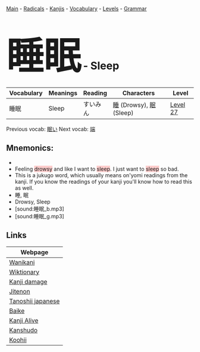 <style> bigfont {font-size: 100px}</style>
[Main](../README.md) -
[Radicals](../radicals.md) -
[Kanjis](../kanjis.md) -
[Vocabulary](../vocabulary.md) -
[Levels](../levels.md) -
[Grammar](../grammar.md)
# <bigfont> 睡眠</bigfont> - Sleep 

| Vocabulary | Meanings | Reading | Characters | Level |
| --- | --- | --- | --- | --- |
| 睡眠 | Sleep | すいみん |  [睡](../kanjis/睡.md) (Drowsy), [眠](../kanjis/眠.md) (Sleep) | [Level 27](../levels/wk_level27.md) |

Previous vocab: [眠い](眠い.md) Next vocab: [端](端.md) 

## Mnemonics:

* 
* Feeling <span style="background-color:#ffcccb"> drowsy</span> and like I want to <span style="background-color:#ffcccb"> sleep</span>. I just want to <span style="background-color:#ffcccb"> sleep</span> so bad.
* This is a jukugo word, which usually means on'yomi readings from the kanji. If you know the readings of your kanji you'll know how to read this as well.
* 睡, 眠
* Drowsy, Sleep
* [sound:睡眠_b.mp3]
* [sound:睡眠_g.mp3]


## Links 

| Webpage |
| --- |
| [Wanikani          ](https://www.wanikani.com/kanji/睡眠) |
| [Wiktionary        ](https://en.wiktionary.org/wiki/睡眠) |
| [Kanji damage      ](http://www.kanjidamage.com/kanji/search?utf8=✓&q=睡眠) |
| [Jitenon           ](https://jitenon.com/kanji/睡眠) |
| [Tanoshii japanese ](https://www.tanoshiijapanese.com/dictionary/kanji.cfm?k=睡眠) |
| [Baike             ](https://baike.baidu.com/item/睡眠) |
| [Kanji Alive       ](https://app.kanjialive.com/睡眠) |
| [Kanshudo          ](https://www.kanshudo.com/searchmn?q=睡眠) |
| [Koohii            ](https://kanji.koohii.com/study/kanji/睡眠) |
